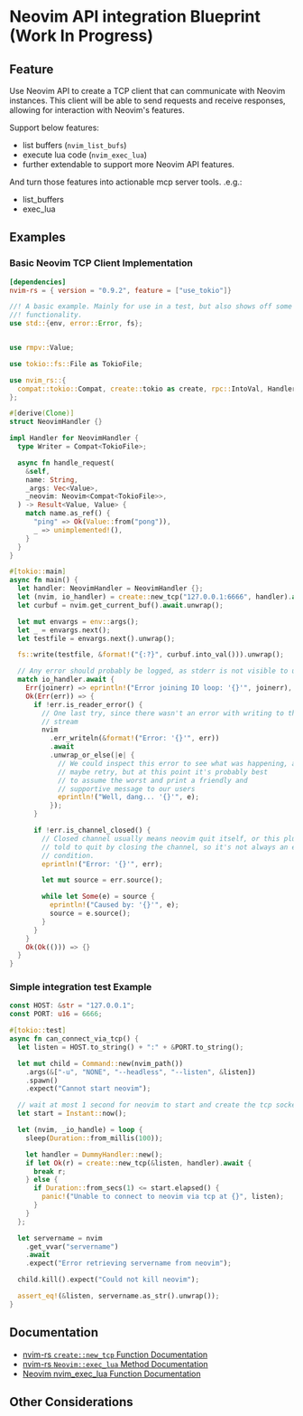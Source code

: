# Neovim API integration Blueprint (Work In Progress)

## Feature

Use Neovim API to create a TCP client that can communicate with Neovim instances.
This client will be able to send requests and receive responses,
allowing for interaction with Neovim's features.

Support below features:

- list buffers (`nvim_list_bufs`)
- execute lua code (`nvim_exec_lua`)
- further extendable to support more Neovim API features.

And turn those features into actionable mcp server tools. .e.g.:

- list_buffers
- exec_lua

## Examples

### Basic Neovim TCP Client Implementation

```toml
[dependencies]
nvim-rs = { version = "0.9.2", feature = ["use_tokio"]}
```

```rust
//! A basic example. Mainly for use in a test, but also shows off some basic
//! functionality.
use std::{env, error::Error, fs};


use rmpv::Value;

use tokio::fs::File as TokioFile;

use nvim_rs::{
  compat::tokio::Compat, create::tokio as create, rpc::IntoVal, Handler, Neovim,
};

#[derive(Clone)]
struct NeovimHandler {}

impl Handler for NeovimHandler {
  type Writer = Compat<TokioFile>;

  async fn handle_request(
    &self,
    name: String,
    _args: Vec<Value>,
    _neovim: Neovim<Compat<TokioFile>>,
  ) -> Result<Value, Value> {
    match name.as_ref() {
      "ping" => Ok(Value::from("pong")),
      _ => unimplemented!(),
    }
  }
}

#[tokio::main]
async fn main() {
  let handler: NeovimHandler = NeovimHandler {};
  let (nvim, io_handler) = create::new_tcp("127.0.0.1:6666", handler).await.unwrap();
  let curbuf = nvim.get_current_buf().await.unwrap();

  let mut envargs = env::args();
  let _ = envargs.next();
  let testfile = envargs.next().unwrap();

  fs::write(testfile, &format!("{:?}", curbuf.into_val())).unwrap();

  // Any error should probably be logged, as stderr is not visible to users.
  match io_handler.await {
    Err(joinerr) => eprintln!("Error joining IO loop: '{}'", joinerr),
    Ok(Err(err)) => {
      if !err.is_reader_error() {
        // One last try, since there wasn't an error with writing to the
        // stream
        nvim
          .err_writeln(&format!("Error: '{}'", err))
          .await
          .unwrap_or_else(|e| {
            // We could inspect this error to see what was happening, and
            // maybe retry, but at this point it's probably best
            // to assume the worst and print a friendly and
            // supportive message to our users
            eprintln!("Well, dang... '{}'", e);
          });
      }

      if !err.is_channel_closed() {
        // Closed channel usually means neovim quit itself, or this plugin was
        // told to quit by closing the channel, so it's not always an error
        // condition.
        eprintln!("Error: '{}'", err);

        let mut source = err.source();

        while let Some(e) = source {
          eprintln!("Caused by: '{}'", e);
          source = e.source();
        }
      }
    }
    Ok(Ok(())) => {}
  }
}
```

### Simple integration test Example

```rust
const HOST: &str = "127.0.0.1";
const PORT: u16 = 6666;

#[tokio::test]
async fn can_connect_via_tcp() {
  let listen = HOST.to_string() + ":" + &PORT.to_string();

  let mut child = Command::new(nvim_path())
    .args(&["-u", "NONE", "--headless", "--listen", &listen])
    .spawn()
    .expect("Cannot start neovim");

  // wait at most 1 second for neovim to start and create the tcp socket
  let start = Instant::now();

  let (nvim, _io_handle) = loop {
    sleep(Duration::from_millis(100));

    let handler = DummyHandler::new();
    if let Ok(r) = create::new_tcp(&listen, handler).await {
      break r;
    } else {
      if Duration::from_secs(1) <= start.elapsed() {
        panic!("Unable to connect to neovim via tcp at {}", listen);
      }
    }
  };

  let servername = nvim
    .get_vvar("servername")
    .await
    .expect("Error retrieving servername from neovim");

  child.kill().expect("Could not kill neovim");

  assert_eq!(&listen, servername.as_str().unwrap());
}
```

## Documentation

- [nvim-rs `create::new_tcp` Function Documentation](https://docs.rs/nvim-rs/latest/nvim_rs/create/tokio/fn.new_tcp.html)
- [nvim-rs `Neovim::exec_lua` Method Documentation](https://docs.rs/nvim-rs/latest/nvim_rs/neovim/struct.Neovim.html#method.exec_lua)
- [Neovim nvim_exec_lua Function Documentation](<https://neovim.io/doc/user/api.html#nvim_exec_lua()>)

## Other Considerations
